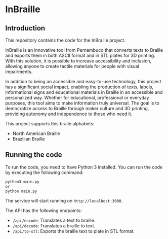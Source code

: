 # InBraille

## Introduction

This repository contains the code for the InBraille project.

InBraille is an innovative tool from Pernambuco that converts texts to Braille and exports them in both ASCII format and in STL plates for 3D printing. With this solution, it is possible to increase accessibility and inclusion, allowing anyone to create tactile materials for people with visual impairments.

In addition to being an accessible and easy-to-use technology, this project has a significant social impact, enabling the production of texts, labels, informational signs and educational materials in Braille in an accessible and personalized way. Whether for educational, professional or everyday purposes, this tool aims to make information truly universal. The goal is to democratize access to Braille through maker culture and 3D printing, providing autonomy and independence to those who need it.

This project supports this braile alphabets:

- North American Braille
- Brazilian Braille

## Running the code

To run the code, you need to have Python 3 installed. You can run the code by executing the following command:

```bash
python3 main.py
or
python main.py
```

The service will start running on `http://localhost:3000`.

The API has the following endpoints:

- `/api/encode`: Translates a text to braille.
- `/api/decode`: Translates a braille to text.
- `/api/to-stl`: Exports the braille text to plate in STL format.